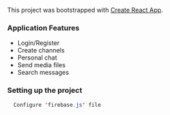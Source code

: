 This project was bootstrapped with [Create React App](https://github.com/facebook/create-react-app).

### Application Features
- Login/Register
- Create channels
- Personal chat
- Send media files
- Search messages

### Setting up the project
```java
  Configure 'firebase.js' file
```
